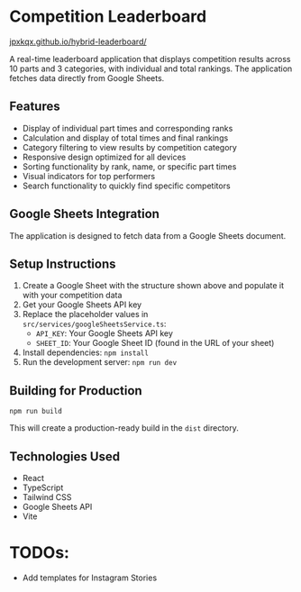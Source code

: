 # Competition Leaderboard

[jpxkqx.github.io/hybrid-leaderboard/](https://jpxkqx.github.io/hybrid-leaderboard/)

A real-time leaderboard application that displays competition results across 10 parts and 3 categories, with individual and total rankings. The application fetches data directly from Google Sheets.

## Features

- Display of individual part times and corresponding ranks
- Calculation and display of total times and final rankings
- Category filtering to view results by competition category
- Responsive design optimized for all devices
- Sorting functionality by rank, name, or specific part times
- Visual indicators for top performers
- Search functionality to quickly find specific competitors

## Google Sheets Integration

The application is designed to fetch data from a Google Sheets document.

## Setup Instructions

1. Create a Google Sheet with the structure shown above and populate it with your competition data
2. Get your Google Sheets API key
3. Replace the placeholder values in `src/services/googleSheetsService.ts`:
   - `API_KEY`: Your Google Sheets API key
   - `SHEET_ID`: Your Google Sheet ID (found in the URL of your sheet)
4. Install dependencies: `npm install`
5. Run the development server: `npm run dev`

## Building for Production

```
npm run build
```

This will create a production-ready build in the `dist` directory.

## Technologies Used

- React
- TypeScript
- Tailwind CSS
- Google Sheets API
- Vite

# TODOs:
- Add templates for Instagram Stories